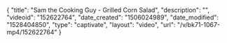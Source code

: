{
    "title": "Sam the Cooking Guy - Grilled Corn Salad",
    "description": "",
    "videoid": "152622764",
    "date_created": "1506024989",
    "date_modified": "1528404850",
    "type": "captivate",
    "layout": "video",
    "url": "\/v\/bk71-1067-mp4\/152622764"
}